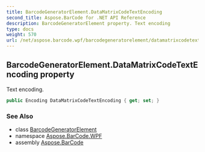 ```yaml
---
title: BarcodeGeneratorElement.DataMatrixCodeTextEncoding
second_title: Aspose.BarCode for .NET API Reference
description: BarcodeGeneratorElement property. Text encoding
type: docs
weight: 570
url: /net/aspose.barcode.wpf/barcodegeneratorelement/datamatrixcodetextencoding/
---
```

## BarcodeGeneratorElement.DataMatrixCodeTextEncoding property

Text encoding.

```csharp
public Encoding DataMatrixCodeTextEncoding { get; set; }
```

### See Also

* class [BarcodeGeneratorElement](../)
* namespace [Aspose.BarCode.WPF](../../barcodegeneratorelement/)
* assembly [Aspose.BarCode](../../../)



